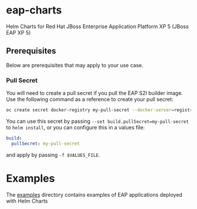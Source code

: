 # eap-charts
Helm Charts for Red Hat JBoss Enterprise Application Platform XP 5 (JBoss EAP XP 5)

## Prerequisites
Below are prerequisites that may apply to your use case.

### Pull Secret
You will need to create a pull secret if you pull the EAP S2I builder image. Use the following command as a reference to create your pull secret:
```bash
oc create secret docker-registry my-pull-secret --docker-server=registry.redhat.io --docker-username=$USERNAME --docker-password=$PASSWORD --docker-email=$EMAIL
```

You can use this secret by passing `--set build.pullSecret=my-pull-secret` to `helm install`, or you can configure this in a values file:
```yaml
build:
  pullSecret: my-pull-secret
```
and apply by passing `-f $VALUES_FILE`.

# Examples

The [examples](./examples/) directory contains examples of EAP applications deployed with Helm Charts